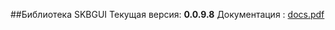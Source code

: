 ##Библиотека SKBGUI
Текущая версия: **0.0.9.8**
Документация : [docs.pdf](https://github.com/ichega/SKBGUI/blob/master/Docs/docs.pdf)
